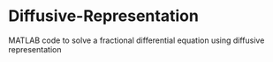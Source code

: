 # Diffusive-Representation
MATLAB code to solve a fractional differential equation using diffusive representation
